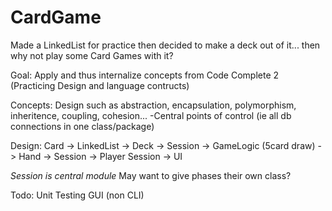 CardGame
========

Made a LinkedList for practice then decided to make a deck out of it... then why not play some Card Games with it?

Goal: Apply and thus internalize concepts from Code Complete 2 (Practicing Design and language contructs)

Concepts:
Design such as abstraction, encapsulation, polymorphism, inheritence, coupling, cohesion...
-Central points of control (ie all db connections in one class/package)

Design:
Card -> LinkedList -> Deck -> Session ->  GameLogic (5card draw)
                    -> Hand -> Session -> Player
                            Session -> UI

*Session is central module*
May want to give phases their own class?

Todo:
Unit Testing
GUI (non CLI)
